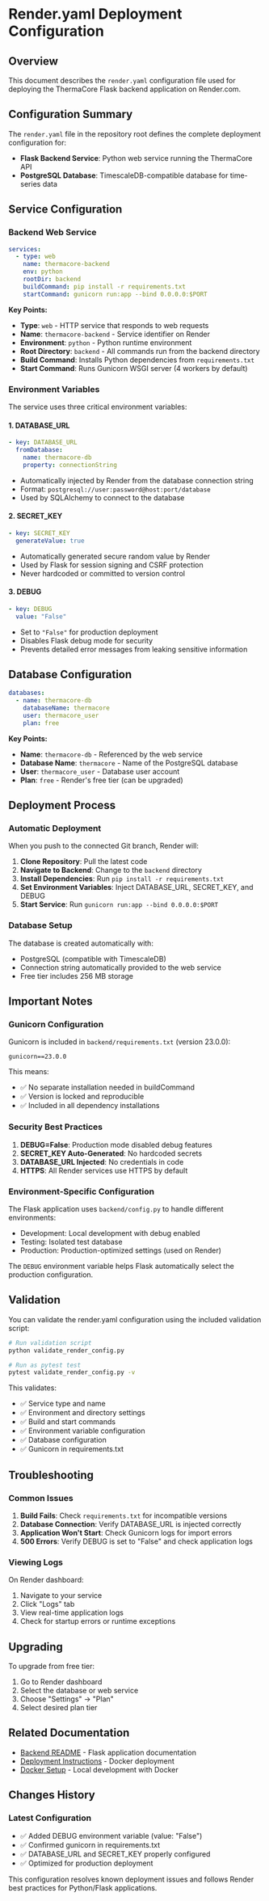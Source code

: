 # Render.yaml Deployment Configuration

## Overview

This document describes the `render.yaml` configuration file used for deploying the ThermaCore Flask backend application on Render.com.

## Configuration Summary

The `render.yaml` file in the repository root defines the complete deployment configuration for:
- **Flask Backend Service**: Python web service running the ThermaCore API
- **PostgreSQL Database**: TimescaleDB-compatible database for time-series data

## Service Configuration

### Backend Web Service

```yaml
services:
  - type: web
    name: thermacore-backend
    env: python
    rootDir: backend
    buildCommand: pip install -r requirements.txt
    startCommand: gunicorn run:app --bind 0.0.0.0:$PORT
```

**Key Points:**
- **Type**: `web` - HTTP service that responds to web requests
- **Name**: `thermacore-backend` - Service identifier on Render
- **Environment**: `python` - Python runtime environment
- **Root Directory**: `backend` - All commands run from the backend directory
- **Build Command**: Installs Python dependencies from `requirements.txt`
- **Start Command**: Runs Gunicorn WSGI server (4 workers by default)

### Environment Variables

The service uses three critical environment variables:

#### 1. DATABASE_URL
```yaml
- key: DATABASE_URL
  fromDatabase:
    name: thermacore-db
    property: connectionString
```
- Automatically injected by Render from the database connection string
- Format: `postgresql://user:password@host:port/database`
- Used by SQLAlchemy to connect to the database

#### 2. SECRET_KEY
```yaml
- key: SECRET_KEY
  generateValue: true
```
- Automatically generated secure random value by Render
- Used by Flask for session signing and CSRF protection
- Never hardcoded or committed to version control

#### 3. DEBUG
```yaml
- key: DEBUG
  value: "False"
```
- Set to `"False"` for production deployment
- Disables Flask debug mode for security
- Prevents detailed error messages from leaking sensitive information

## Database Configuration

```yaml
databases:
  - name: thermacore-db
    databaseName: thermacore
    user: thermacore_user
    plan: free
```

**Key Points:**
- **Name**: `thermacore-db` - Referenced by the web service
- **Database Name**: `thermacore` - Name of the PostgreSQL database
- **User**: `thermacore_user` - Database user account
- **Plan**: `free` - Render's free tier (can be upgraded)

## Deployment Process

### Automatic Deployment

When you push to the connected Git branch, Render will:

1. **Clone Repository**: Pull the latest code
2. **Navigate to Backend**: Change to the `backend` directory
3. **Install Dependencies**: Run `pip install -r requirements.txt`
4. **Set Environment Variables**: Inject DATABASE_URL, SECRET_KEY, and DEBUG
5. **Start Service**: Run `gunicorn run:app --bind 0.0.0.0:$PORT`

### Database Setup

The database is created automatically with:
- PostgreSQL (compatible with TimescaleDB)
- Connection string automatically provided to the web service
- Free tier includes 256 MB storage

## Important Notes

### Gunicorn Configuration

Gunicorn is included in `backend/requirements.txt` (version 23.0.0):
```
gunicorn==23.0.0
```

This means:
- ✅ No separate installation needed in buildCommand
- ✅ Version is locked and reproducible
- ✅ Included in all dependency installations

### Security Best Practices

1. **DEBUG=False**: Production mode disabled debug features
2. **SECRET_KEY Auto-Generated**: No hardcoded secrets
3. **DATABASE_URL Injected**: No credentials in code
4. **HTTPS**: All Render services use HTTPS by default

### Environment-Specific Configuration

The Flask application uses `backend/config.py` to handle different environments:
- Development: Local development with debug enabled
- Testing: Isolated test database
- Production: Production-optimized settings (used on Render)

The `DEBUG` environment variable helps Flask automatically select the production configuration.

## Validation

You can validate the render.yaml configuration using the included validation script:

```bash
# Run validation script
python validate_render_config.py

# Run as pytest test
pytest validate_render_config.py -v
```

This validates:
- ✅ Service type and name
- ✅ Environment and directory settings
- ✅ Build and start commands
- ✅ Environment variable configuration
- ✅ Database configuration
- ✅ Gunicorn in requirements.txt

## Troubleshooting

### Common Issues

1. **Build Fails**: Check `requirements.txt` for incompatible versions
2. **Database Connection**: Verify DATABASE_URL is injected correctly
3. **Application Won't Start**: Check Gunicorn logs for import errors
4. **500 Errors**: Verify DEBUG is set to "False" and check application logs

### Viewing Logs

On Render dashboard:
1. Navigate to your service
2. Click "Logs" tab
3. View real-time application logs
4. Check for startup errors or runtime exceptions

## Upgrading

To upgrade from free tier:
1. Go to Render dashboard
2. Select the database or web service
3. Choose "Settings" → "Plan"
4. Select desired plan tier

## Related Documentation

- [Backend README](backend/README.md) - Flask application documentation
- [Deployment Instructions](docs/Deployment_Instructions.md) - Docker deployment
- [Docker Setup](DOCKER_SETUP.md) - Local development with Docker

## Changes History

### Latest Configuration
- ✅ Added DEBUG environment variable (value: "False")
- ✅ Confirmed gunicorn in requirements.txt
- ✅ DATABASE_URL and SECRET_KEY properly configured
- ✅ Optimized for production deployment

This configuration resolves known deployment issues and follows Render best practices for Python/Flask applications.
